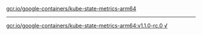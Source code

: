[gcr.io/google-containers/kube-state-metrics-arm64](https://hub.docker.com/r/anjia0532/kube-state-metrics-arm64/tags/) 

----
[gcr.io/google-containers/kube-state-metrics-arm64:v1.1.0-rc.0 √](https://hub.docker.com/r/anjia0532/google-containers.kube-state-metrics-arm64/tags/)

